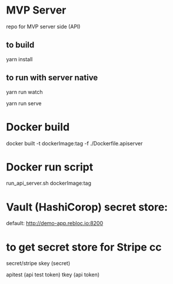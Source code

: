 # MVP Server 
repo for MVP server side (API)


## to build
yarn install

## to run with server native
yarn run watch

yarn run serve

# Docker build
docker built -t dockerImage:tag -f ./Dockerfile.apiserver

# Docker run script
run_api_server.sh dockerImage:tag

# Vault (HashiCorop) secret store:
default: http://demo-app.rebloc.io:8200

# to get secret store for Stripe cc 
secret/stripe
skey (secret)

apitest (api test token)
tkey (api token)


